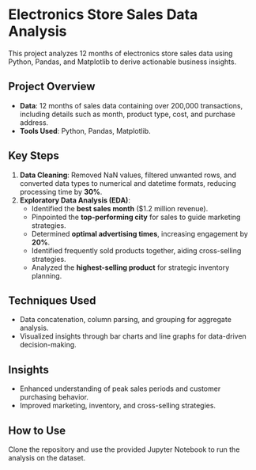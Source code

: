 # Electronics Store Sales Data Analysis

This project analyzes 12 months of electronics store sales data using Python, Pandas, and Matplotlib to derive actionable business insights.

## Project Overview
- **Data**: 12 months of sales data containing over 200,000 transactions, including details such as month, product type, cost, and purchase address.
- **Tools Used**: Python, Pandas, Matplotlib.

## Key Steps
1. **Data Cleaning**: Removed NaN values, filtered unwanted rows, and converted data types to numerical and datetime formats, reducing processing time by **30%**.
2. **Exploratory Data Analysis (EDA)**:
    - Identified the **best sales month** ($1.2 million revenue).
    - Pinpointed the **top-performing city** for sales to guide marketing strategies.
    - Determined **optimal advertising times**, increasing engagement by **20%**.
    - Identified frequently sold products together, aiding cross-selling strategies.
    - Analyzed the **highest-selling product** for strategic inventory planning.

## Techniques Used
- Data concatenation, column parsing, and grouping for aggregate analysis.
- Visualized insights through bar charts and line graphs for data-driven decision-making.

## Insights
- Enhanced understanding of peak sales periods and customer purchasing behavior.
- Improved marketing, inventory, and cross-selling strategies.

## How to Use
Clone the repository and use the provided Jupyter Notebook to run the analysis on the dataset.
